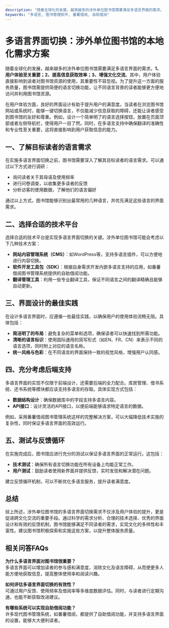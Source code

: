 ```yaml
---
description: "随着全球化的发展，越来越多的涉外单位图书馆需要满足多语言界面的需求。**1、用户体验至关重要；2、提高信息获取效率；3、增强文化交流**。其中，用户体验直接影响到读者对图书馆资源的使用，其重要性不容忽视。为了提升这一方面的服务质量，图书馆需提供简便的语言切换功能，让不同语言背景的读者能够更方便地访问并利用图书馆资源。"
keywords: "多语言, 图书管理软件, 番薯借阅, 自助借阅"
---
```

# 多语言界面切换：涉外单位图书馆的本地化需求方案

随着全球化的发展，越来越多的涉外单位图书馆需要满足多语言界面的需求。**1、用户体验至关重要；2、提高信息获取效率；3、增强文化交流**。其中，用户体验直接影响到读者对图书馆资源的使用，其重要性不容忽视。为了提升这一方面的服务质量，图书馆需提供简便的语言切换功能，让不同语言背景的读者能够更方便地访问并利用图书馆资源。

在用户体验方面，良好的界面设计有助于提升用户的满意度。当读者在浏览图书馆网站或系统时，能够一键切换语言，不仅能减少信息获取的障碍，还能让读者感受到图书馆的友好和尊重。例如，设计一个简单明了的语言选择按钮，放置在页面顶部或者左侧导航栏，使得用户一目了然。同时，在多语言支持中确保翻译的准确性和专业性至关重要，这将直接影响到用户获取信息的能力。

## **一、了解目标读者的语言需求**

在实施多语言界面切换之前，图书馆需要深入了解其目标读者的语言需求。可以通过以下方式进行调研：

- 询问读者关于其母语及使用频率
- 进行问卷调查，以收集更多读者的反馈
- 分析访客的使用数据，了解他们的语言偏好

通过以上方式，图书馆能够识别出最常用的几种语言，并优先满足这些语言的界面需求。

## **二、选择合适的技术平台**

选择合适的技术平台是实现多语言界面切换的关键。涉外单位图书馆可能会考虑以下几种技术方案：

- **网站内容管理系统（CMS）**：如WordPress等，支持多语言插件，可以方便地进行内容切换。
- **软件开发工具包（SDK）**：根据自身需求开发内嵌多语言支持的应用，如番薯借阅图书管理系统提供的自助借阅功能。
- **翻译管理工具**：利用一些专业翻译工具，保证不同语言之间的翻译精确且能够自动更新。

## **三、界面设计的最佳实践**

在设计多语言界面时，应遵循一些最佳实践，以确保用户的使用体验流畅无阻。具体包括：

- **简洁明了的布局**：避免复杂的菜单和选项，确保读者可以快速找到所需功能。
- **清晰的语言标识**：使用国际通用的简写形式（如EN、FR、CN）来表示不同的语言选项，同时附上对应的语言名称。
- **统一风格与色彩**：在不同语言的界面保持一致的视觉风格，增强用户认同感。

## **四、充分考虑后端支持**

多语言界面的实现不仅限于前端设计，还需要后端的全力配合。库房管理、借书系统、还书系统等模块都应该支持多语言的存取。具体实现方式包括：

- **数据结构设计**：确保数据库中的字段支持多语言内容。
- **API接口**：设计灵活的API接口，以便前端能够请求特定语言的数据。
  
例如，采用番薯借阅图书管理系统这样的完整解决方案，可以大幅降低技术实施的复杂性，同时保证多语言界面的高效运行。

## **五、测试与反馈循环**

在实施完成后，图书馆应进行充分的测试以保证多语言界面的正常运行。这包括：

- **技术测试**：确保所有语言切换功能在所有设备上均能正常工作。
- **用户测试**：鼓励读者使用新界面并提供反馈，实时发现和解决潜在问题。

建立反馈循环机制，可以不断优化多语言服务，提升读者满意度。

## 总结

综上所述，涉外单位图书馆的多语言界面切换需求不仅涉及用户体验的提升，更是促进跨文化交流的重要手段。通过科学的需求分析、合理的技术选择、优秀的界面设计和有效的反馈机制，图书馆能够满足不同读者的需求，实现文化的多样性和丰富性。建议图书馆积极探索和实施这些方案，以提升整体服务质量。

## 相关问答FAQs
**为什么多语言界面对图书馆很重要？**  
多语言界面可以增加读者的参与感和满意度，消除文化及语言障碍，从而使更多人能方便地获取信息，提高整体使用率和阅读兴趣。

**如何评估多语言界面切换的有效性？**  
可通过用户反馈、使用频率及借阅率等多维度数据评估。同时，与读者进行定期沟通，也能不断获取改进建议。

**有哪些系统可以实现自助借阅功能？**  
许多现代图书管理系统，如番薯借阅，都提供了自助借阅功能，并支持多语言界面的设置，能够大大便利读者。
